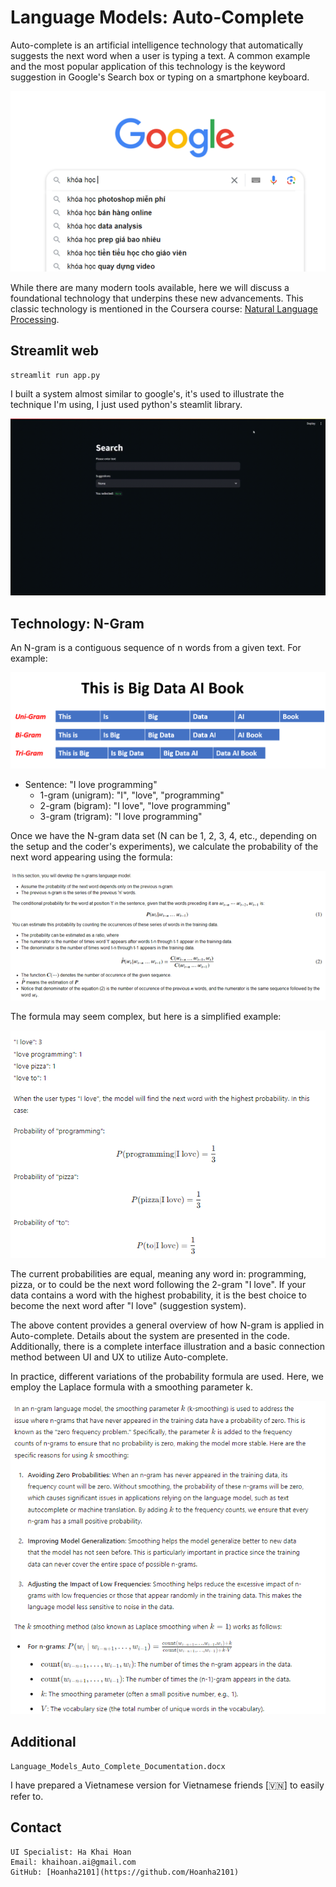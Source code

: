 # Language Models: Auto-Complete

Auto-complete is an artificial intelligence technology that automatically suggests the next word when a user is typing a text. A common example and the most popular application of this technology is the keyword suggestion in Google's Search box or typing on a smartphone keyboard.

<img src="illustration/gg_search.png">

While there are many modern tools available, here we will discuss a foundational technology that underpins these new advancements. This classic technology is mentioned in the Coursera course: [Natural Language Processing](https://www.coursera.org/learn/probabilistic-models-in-nlp?specialization=natural-language-processing).

## Streamlit web
    streamlit run app.py

I built a system almost similar to google's, it's used to illustrate the technique I'm using, I just used python's steamlit library.


<img src="illustration/auto_complete.gif">

## Technology: N-Gram

An N-gram is a contiguous sequence of n words from a given text. For example:

<img src="illustration/n_gram.png">

- Sentence: "I love programming"
  - 1-gram (unigram): "I", "love", "programming"
  - 2-gram (bigram): "I love", "love programming"
  - 3-gram (trigram): "I love programming"

Once we have the N-gram data set (N can be 1, 2, 3, 4, etc., depending on the setup and the coder's experiments), we calculate the probability of the next word appearing using the formula:

<img src="illustration/formula.png">

The formula may seem complex, but here is a simplified example:

<img src="illustration/prob.png">

The current probabilities are equal, meaning any word in: programming, pizza, or to could be the next word following the 2-gram "I love". If your data contains a word with the highest probability, it is the best choice to become the next word after "I love" (suggestion system).

The above content provides a general overview of how N-gram is applied in Auto-complete. Details about the system are presented in the code. Additionally, there is a complete interface illustration and a basic connection method between UI and UX to utilize Auto-complete.

In practice, different variations of the probability formula are used. Here, we employ the Laplace formula with a smoothing parameter k.

<img src="illustration/formula2.png">

## Additional
    Language_Models_Auto_Complete_Documentation.docx

I have prepared a Vietnamese version for Vietnamese friends [🇻🇳] to easily refer to.

## Contact
    UI Specialist: Ha Khai Hoan
    Email: khaihoan.ai@gmail.com
    GitHub: [Hoanha2101](https://github.com/Hoanha2101)